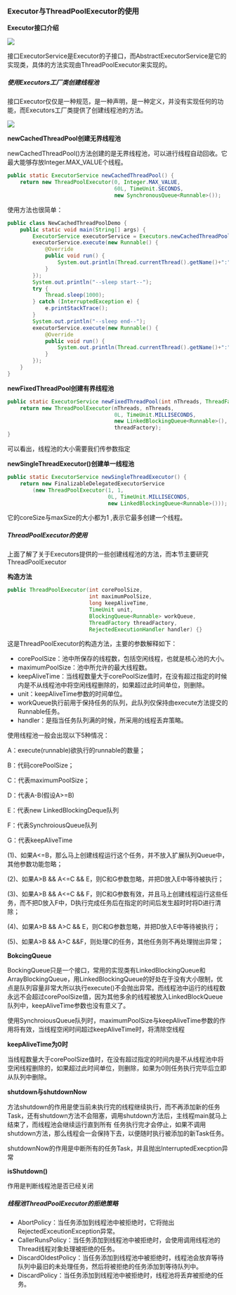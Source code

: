 ### Executor与ThreadPoolExecutor的使用

**Executor接口介绍**

![](F:\__study__\hulianwang\study\note\java\java并发编程\img\04_executor.png)

接口ExecutorService是Executor的子接口，而AbstractExecutorService是它的实现类，具体的方法实现由ThreadPoolExecutor来实现的。

##### 使用Executors工厂类创建线程池

接口Executor仅仅是一种规范，是一种声明，是一种定义，并没有实现任何的功能，而Executors工厂类提供了创建线程池的方法。

![](F:\__study__\hulianwang\study\note\java\java并发编程\img\04_2_executors.png)

**newCachedThreadPool创建无界线程池**

newCachedThreadPool()方法创建的是无界线程池，可以进行线程自动回收。它最大能够存放Integer.MAX_VALUE个线程。

```java
public static ExecutorService newCachedThreadPool() {
    return new ThreadPoolExecutor(0, Integer.MAX_VALUE,
                                  60L, TimeUnit.SECONDS,
                                  new SynchronousQueue<Runnable>());
```

使用方法也很简单：

```java
public class NewCachedThreadPoolDemo {
    public static void main(String[] args) {
        ExecutorService executorService = Executors.newCachedThreadPool();
        executorService.execute(new Runnable() {
            @Override
            public void run() {
                System.out.println(Thread.currentThread().getName()+":"+System.currentTimeMillis());
            }
        });
        System.out.println("--sleep start--");
        try {
            Thread.sleep(1000);
        } catch (InterruptedException e) {
            e.printStackTrace();
        }
        System.out.println("--sleep end--");
        executorService.execute(new Runnable() {
            @Override
            public void run() {
                System.out.println(Thread.currentThread().getName()+":"+System.currentTimeMillis());
            }
        });
    }
}
```

**newFixedThreadPool创建有界线程池**

```java
public static ExecutorService newFixedThreadPool(int nThreads, ThreadFactory threadFactory) {
    return new ThreadPoolExecutor(nThreads, nThreads,
                                  0L, TimeUnit.MILLISECONDS,
                                  new LinkedBlockingQueue<Runnable>(),
                                  threadFactory);
}
```

可以看出，线程池的大小需要我们传参数指定

**newSingleThreadExecutor()创建单一线程池**

```java
public static ExecutorService newSingleThreadExecutor() {
    return new FinalizableDelegatedExecutorService
        (new ThreadPoolExecutor(1, 1,
                                0L, TimeUnit.MILLISECONDS,
                                new LinkedBlockingQueue<Runnable>()));
```

它的coreSize与maxSize的大小都为1 ,表示它最多创建一个线程。



##### ThreadPoolExecutor的使用

上面了解了关于Executors提供的一些创建线程池的方法，而本节主要研究ThreadPoolExecutor

**构造方法**

```java
public ThreadPoolExecutor(int corePoolSize,
                          int maximumPoolSize,
                          long keepAliveTime,
                          TimeUnit unit,
                          BlockingQueue<Runnable> workQueue,
                          ThreadFactory threadFactory,
                          RejectedExecutionHandler handler) {}
```

这是ThreadPoolExecutor的构造方法，主要的参数解释如下：

- corePoolSize：池中所保存的线程数，包括空闲线程，也就是核心池的大小。
- maximumPoolSize：池中所允许的最大线程数。
- keepAliveTime：当线程数量大于corePoolSize值时，在没有超过指定的时候内是不从线程池中将空闲线程删除的，如果超过此时间单位，则删除。
- unit：keepAliveTime参数的时间单位。
- workQueue执行前用于保持任务的队列，此队列仅保持由execute方法提交的Runnable任务。
- handler：是指当任务队列满的时候，所采用的线程丢弃策略。

使用线程池一般会出现以下5种情况：

A：execute(runnable)欲执行的runnable的数量；

B：代码corePoolSize；

C：代表maximumPoolSize；

D：代表A-B(假设A>=B)

E：代表new LinkedBlockingDeque<Runnable>队列

F：代表SynchroiousQueue队列

G：代表keepAliveTime

(1)、如果A<=B，那么马上创建线程运行这个任务，并不放入扩展队列Queue中，其他参数功能忽略；

(2)、如果A>B && A<=C && E，则C和G参数忽略，并把D放入E中等待被执行；

(3)、如果A>B && A<=C && F，则C和G参数有效，并且马上创建线程运行这些任务，而不把D放入F中，D执行完成任务后在指定的时间后发生超时时将D进行清除；

(4)、如果A>B && A>C && E，则C和G参数忽略，并把D放入E中等待被执行；

(5)、如果A>B && A>C &&F，则处理C的任务，其他任务则不再处理抛出异常；

**BokcingQueue**

BockingQueue只是一个接口，常用的实现类有LinkedBlockingQueue和ArrayBlockingQueue，用LinkedBlockingQueue的好处在于没有大小限制，优点是队列容量非常大所以执行execute()不会抛出异常。而线程池中运行的线程数永远不会超过corePoolSize值，因为其他多余的线程被放入LinkedBlockQueue队列中，keepAliveTime参数也没有意义了。

使用SynchroiousQueue队列时，maximumPoolSize与keepAliveTime参数的作用将有效，当线程空闲时间超过keepAliveTime时，将清除空线程

**keepAliveTime为0时**

当线程数量大于corePoolSize值时，在没有超过指定的时间内是不从线程池中将空闲线程删除的，如果超过此时间单位，则删除，如果为0则任务执行完毕后立即从队列中删除。

**shutdown与shutdownNow**

方法shutdown的作用是使当前未执行完的线程继续执行，而不再添加新的任务Task，还有shutdown方法不会阻塞，调用shutdown方法后，主线程main就马上结束了，而线程池会继续运行直到所有 任务执行完才会停止，如果不调用shutdown方法，那么线程会一会保持下去，以便随时执行被添加的新Task任务。

shutdownNow的作用是中断所有的任务Task，并且抛出InterruptedExecption异常

**isShutdown()**

作用是判断线程池是否已经关闭

##### 线程池ThreadPoolExecutor的拒绝策略

- AbortPolicy：当任务添加到线程池中被拒绝时，它将抛出RejectedExceutionException异常。
- CallerRunsPolicy：当任务添加到线程池中被拒绝时，会使用调用线程池的Thread线程对象处理被拒绝的任务。
- DiscardOldestPolicy：当任务添加到线程池中被拒绝时，线程池会放弃等待队列中最旧的未处理任务，然后将被拒绝的任务添加到等待队列中。
- DiscardPolicy：当任务添加到线程池中被拒绝时，线程池将丢弃被拒绝的任务。


